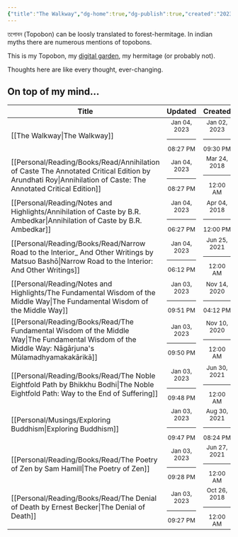 ```yaml
---
{"title":"The Walkway","dg-home":true,"dg-publish":true,"created":"2023-01-02T21:30:15+06:00","updated":"2023-01-04T20:27:56+06:00","metatags":{"description":"Utsob's Digital Garden","og:description":"Utsob's Digital Garden"},"permalink":"/the-walkway/","tags":"gardenEntry","dgPassFrontmatter":true}
---
```


তপোবন (Topobon) can be loosly translated to forest-hermitage. In indian myths there are numerous mentions of topobons.

This is my Topobon, my [digital garden](https://cagrimmett.com/notes/2020/11/08/what-are-digital-gardens/), my hermitage (or probably not).

Thoughts here are like every thought, ever-changing.

## On top of my mind…
| Title                                                                                                                                                           | Updated                                                   | Created                                                   |
| --------------------------------------------------------------------------------------------------------------------------------------------------------------- | --------------------------------------------------------- | --------------------------------------------------------- |
| [[The Walkway\|The Walkway]]                                                                                                                                 | <center><small>Jan 04, 2023<hr/>08:27 PM</small></center> | <center><small>Jan 02, 2023<hr/>09:30 PM</small></center> |
| [[Personal/Reading/Books/Read/Annihilation of Caste The Annotated Critical Edition by Arundhati Roy\|Annihilation of Caste: The Annotated Critical Edition]] | <center><small>Jan 04, 2023<hr/>08:27 PM</small></center> | <center><small>Mar 24, 2018<hr/>12:00 AM</small></center> |
| [[Personal/Reading/Notes and Highlights/Annihilation of Caste by B.R. Ambedkar\|Annihilation of Caste by B.R. Ambedkar]]                                     | <center><small>Jan 04, 2023<hr/>06:27 PM</small></center> | <center><small>Apr 04, 2018<hr/>12:00 PM</small></center> |
| [[Personal/Reading/Books/Read/Narrow Road to the Interior_ And Other Writings by Matsuo Bashō\|Narrow Road to the Interior: And Other Writings]]             | <center><small>Jan 04, 2023<hr/>06:12 PM</small></center> | <center><small>Jun 25, 2021<hr/>12:00 AM</small></center> |
| [[Personal/Reading/Notes and Highlights/The Fundamental Wisdom of the Middle Way\|The Fundamental Wisdom of the Middle Way]]                                 | <center><small>Jan 03, 2023<hr/>09:51 PM</small></center> | <center><small>Nov 14, 2020<hr/>04:12 PM</small></center> |
| [[Personal/Reading/Books/Read/The Fundamental Wisdom of the Middle Way\|The Fundamental Wisdom of the Middle Way: Nāgārjuna's Mūlamadhyamakakārikā]]         | <center><small>Jan 03, 2023<hr/>09:50 PM</small></center> | <center><small>Nov 10, 2020<hr/>12:00 AM</small></center> |
| [[Personal/Reading/Books/Read/The Noble Eightfold Path by Bhikkhu Bodhi\|The Noble Eightfold Path: Way to the End of Suffering]]                             | <center><small>Jan 03, 2023<hr/>09:48 PM</small></center> | <center><small>Jun 30, 2021<hr/>12:00 AM</small></center> |
| [[Personal/Musings/Exploring Buddhism\|Exploring Buddhism]]                                                                                                  | <center><small>Jan 03, 2023<hr/>09:47 PM</small></center> | <center><small>Aug 30, 2021<hr/>08:24 PM</small></center> |
| [[Personal/Reading/Books/Read/The Poetry of Zen by Sam Hamill\|The Poetry of Zen]]                                                                           | <center><small>Jan 03, 2023<hr/>09:28 PM</small></center> | <center><small>Jun 27, 2021<hr/>12:00 AM</small></center> |
| [[Personal/Reading/Books/Read/The Denial of Death by Ernest Becker\|The Denial of Death]]                                                                    | <center><small>Jan 03, 2023<hr/>09:27 PM</small></center> | <center><small>Oct 26, 2018<hr/>12:00 AM</small></center> |

